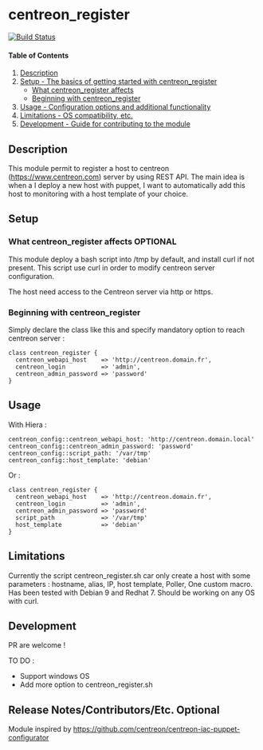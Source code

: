 
# centreon_register

[![Build Status](https://travis-ci.org/hdep/puppet-centreon_register.svg?branch=master)](https://travis-ci.org/hdep/puppet-centreon_register)

#### Table of Contents

1. [Description](#description)
2. [Setup - The basics of getting started with centreon_register](#setup)
    * [What centreon_register affects](#what-centreon_register-affects)
    * [Beginning with centreon_register](#beginning-with-centreon_register)
3. [Usage - Configuration options and additional functionality](#usage)
4. [Limitations - OS compatibility, etc.](#limitations)
5. [Development - Guide for contributing to the module](#development)

## Description

This module permit to register a host to centreon (https://www.centreon.com) server by using REST API.
The main idea is when a I deploy a new host with puppet, I want to automatically add this host to monitoring with a host template of your choice.

## Setup

### What centreon_register affects **OPTIONAL**

This module deploy a bash script into /tmp by default, and install curl if not present.
This script use curl in order to modify centreon server configuration.

The host need access to the Centreon server via http or https.

### Beginning with centreon_register

Simply declare the class like this and specify mandatory option to reach centreon server :

```
class centreon_register {
  centreon_webapi_host    => 'http://centreon.domain.fr',
  centreon_login          => 'admin',
  centreon_admin_password => 'password'
}
```

## Usage

With Hiera : 

```
centreon_config::centreon_webapi_host: 'http://centreon.domain.local'
centreon_config::centreon_admin_password: 'password'
centreon_config::script_path: '/var/tmp'
centreon_config::host_template: 'debian'
```

Or : 

```
class centreon_register {
  centreon_webapi_host    => 'http://centreon.domain.fr',
  centreon_login          => 'admin',
  centreon_admin_password => 'password'
  script_path             => '/var/tmp'
  host_template           => 'debian'
}
```
## Limitations

Currently the script centreon_register.sh car only create a host with some parameters : hostname, alias, IP, host template, Poller, One custom macro.
Has been tested with Debian 9 and Redhat 7. Should be working on any OS with curl.

## Development

PR are welcome !

TO DO :

* Support windows OS
* Add more option to centreon_register.sh

## Release Notes/Contributors/Etc. **Optional**

Module inspired by  https://github.com/centreon/centreon-iac-puppet-configurator
